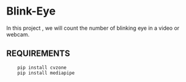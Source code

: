 # Blink-Eye
In this project , we will count the number of blinking eye in a video or webcam.


## REQUIREMENTS
``` pip install cv2
    pip install cvzone 
    pip install mediapipe
```
